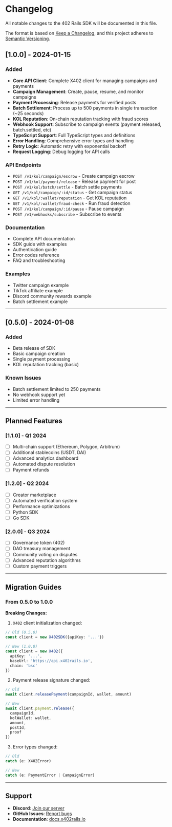 # Changelog

All notable changes to the 402 Rails SDK will be documented in this file.

The format is based on [Keep a Changelog](https://keepachangelog.com/en/1.0.0/),
and this project adheres to [Semantic Versioning](https://semver.org/spec/v2.0.0.html).

## [1.0.0] - 2024-01-15

### Added

- **Core API Client**: Complete X402 client for managing campaigns and payments
- **Campaign Management**: Create, pause, resume, and monitor campaigns
- **Payment Processing**: Release payments for verified posts
- **Batch Settlement**: Process up to 500 payments in single transaction (~25 seconds)
- **KOL Reputation**: On-chain reputation tracking with fraud scores
- **Webhook Support**: Subscribe to campaign events (payment.released, batch.settled, etc)
- **TypeScript Support**: Full TypeScript types and definitions
- **Error Handling**: Comprehensive error types and handling
- **Retry Logic**: Automatic retry with exponential backoff
- **Request Logging**: Debug logging for API calls

### API Endpoints

- `POST /v1/kol/campaign/escrow` - Create campaign escrow
- `POST /v1/kol/payment/release` - Release payment for post
- `POST /v1/kol/batch/settle` - Batch settle payments
- `GET /v1/kol/campaign/:id/status` - Get campaign status
- `GET /v1/kol/:wallet/reputation` - Get KOL reputation
- `GET /v1/kol/:wallet/fraud-check` - Run fraud detection
- `POST /v1/kol/campaign/:id/pause` - Pause campaign
- `POST /v1/webhooks/subscribe` - Subscribe to events

### Documentation

- Complete API documentation
- SDK guide with examples
- Authentication guide
- Error codes reference
- FAQ and troubleshooting

### Examples

- Twitter campaign example
- TikTok affiliate example
- Discord community rewards example
- Batch settlement example

---

## [0.5.0] - 2024-01-08

### Added

- Beta release of SDK
- Basic campaign creation
- Single payment processing
- KOL reputation tracking (basic)

### Known Issues

- Batch settlement limited to 250 payments
- No webhook support yet
- Limited error handling

---

## Planned Features

### [1.1.0] - Q1 2024

- [ ] Multi-chain support (Ethereum, Polygon, Arbitrum)
- [ ] Additional stablecoins (USDT, DAI)
- [ ] Advanced analytics dashboard
- [ ] Automated dispute resolution
- [ ] Payment refunds

### [1.2.0] - Q2 2024

- [ ] Creator marketplace
- [ ] Automated verification system
- [ ] Performance optimizations
- [ ] Python SDK
- [ ] Go SDK

### [2.0.0] - Q3 2024

- [ ] Governance token (402)
- [ ] DAO treasury management
- [ ] Community voting on disputes
- [ ] Advanced reputation algorithms
- [ ] Custom payment triggers

---

## Migration Guides

### From 0.5.0 to 1.0.0

**Breaking Changes:**

1. `X402` client initialization changed:

```typescript
// Old (0.5.0)
const client = new X402SDK({apiKey: '...'})

// New (1.0.0)
const client = new X402({
  apiKey: '...',
  baseUrl: 'https://api.x402rails.io',
  chain: 'bsc'
})
```

2. Payment release signature changed:

```typescript
// Old
await client.releasePayment(campaignId, wallet, amount)

// New
await client.payment.release({
  campaignId,
  kolWallet: wallet,
  amount,
  postId,
  proof
})
```

3. Error types changed:

```typescript
// Old
catch (e: X402Error)

// New
catch (e: PaymentError | CampaignError)
```

---

## Support

- **Discord**: [Join our server](https://discord.gg/x402rails)
- **GitHub Issues**: [Report bugs](https://github.com/x402-rails/sdk/issues)
- **Documentation**: [docs.x402rails.io](https://docs.x402rails.io)
